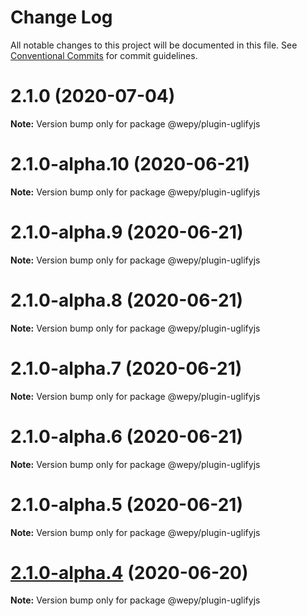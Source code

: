 # Change Log

All notable changes to this project will be documented in this file.
See [Conventional Commits](https://conventionalcommits.org) for commit guidelines.

# 2.1.0 (2020-07-04)

**Note:** Version bump only for package @wepy/plugin-uglifyjs





# 2.1.0-alpha.10 (2020-06-21)

**Note:** Version bump only for package @wepy/plugin-uglifyjs





# 2.1.0-alpha.9 (2020-06-21)

**Note:** Version bump only for package @wepy/plugin-uglifyjs





# 2.1.0-alpha.8 (2020-06-21)

**Note:** Version bump only for package @wepy/plugin-uglifyjs





# 2.1.0-alpha.7 (2020-06-21)

**Note:** Version bump only for package @wepy/plugin-uglifyjs





# 2.1.0-alpha.6 (2020-06-21)

**Note:** Version bump only for package @wepy/plugin-uglifyjs





# 2.1.0-alpha.5 (2020-06-21)

**Note:** Version bump only for package @wepy/plugin-uglifyjs





# [2.1.0-alpha.4](https://github.com/Tencent/wepy/compare/v2.1.0-alpha.2...v2.1.0-alpha.4) (2020-06-20)

**Note:** Version bump only for package @wepy/plugin-uglifyjs
